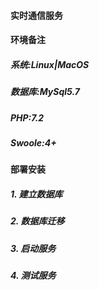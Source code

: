 #### 实时通信服务


#### 环境备注
##### 系统:Linux|MacOS
##### 数据库:MySql5.7
##### PHP:7.2
##### Swoole:4+


#### 部署安装
##### 1. 建立数据库
##### 2. 数据库迁移
##### 3. 启动服务
##### 4. 测试服务